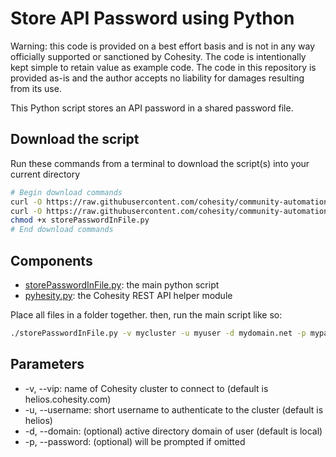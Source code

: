 # Store API Password using Python

Warning: this code is provided on a best effort basis and is not in any way officially supported or sanctioned by Cohesity. The code is intentionally kept simple to retain value as example code. The code in this repository is provided as-is and the author accepts no liability for damages resulting from its use.

This Python script stores an API password in a shared password file.

## Download the script

Run these commands from a terminal to download the script(s) into your current directory

```bash
# Begin download commands
curl -O https://raw.githubusercontent.com/cohesity/community-automation-samples/main/python/storePasswordInFile/storePasswordInFile.py
curl -O https://raw.githubusercontent.com/cohesity/community-automation-samples/main/python/pyhesity.py
chmod +x storePasswordInFile.py
# End download commands
```

## Components

* [storePasswordInFile.py](https://raw.githubusercontent.com/cohesity/community-automation-samples/main/python/storePasswordInFile/storePasswordInFile.py): the main python script
* [pyhesity.py](https://raw.githubusercontent.com/cohesity/community-automation-samples/main/python/pyhesity/pyhesity.py): the Cohesity REST API helper module

Place all files in a folder together. then, run the main script like so:

```bash
./storePasswordInFile.py -v mycluster -u myuser -d mydomain.net -p mypassword
```

## Parameters

* -v, --vip: name of Cohesity cluster to connect to (default is helios.cohesity.com)
* -u, --username: short username to authenticate to the cluster (default is helios)
* -d, --domain: (optional) active directory domain of user (default is local)
* -p, --password: (optional) will be prompted if omitted
